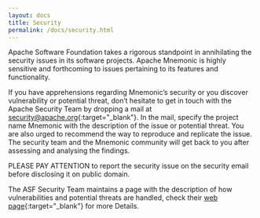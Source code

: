 ```yaml
---
layout: docs
title: Security 
permalink: /docs/security.html
---
```


Apache Software Foundation takes a rigorous standpoint in annihilating the security issues in its software projects. Apache Mnemonic is highly sensitive and forthcoming to issues pertaining to its features and functionality.

If you have apprehensions regarding Mnemonic’s security or you discover vulnerability or potential threat, don’t hesitate to get in touch with the Apache Security Team by dropping a mail at [security@apache.org](mailto:security@apache.org){:target="_blank"}. In the mail, specify the project name Mnemonic with the description of the issue or potential threat. You are also urged to recommend the way to reproduce and replicate the issue. The security team and the Mnemonic community will get back to you after assessing and analysing the findings.

PLEASE PAY ATTENTION to report the security issue on the security email before disclosing it on public domain.

The ASF Security Team maintains a page with the description of how vulnerabilities and potential threats are handled, check their [web page](http://www.apache.org/security){:target="_blank"} for more Details. 
